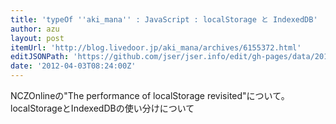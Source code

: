 ```yaml
---
title: 'typeOf ''aki_mana'' : JavaScript : localStorage と IndexedDB'
author: azu
layout: post
itemUrl: 'http://blog.livedoor.jp/aki_mana/archives/6155372.html'
editJSONPath: 'https://github.com/jser/jser.info/edit/gh-pages/data/2012/04/index.json'
date: '2012-04-03T08:24:00Z'
---
```

NCZOnlineの"The performance of localStorage revisited"について。
localStorageとIndexedDBの使い分けについて
